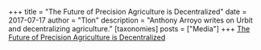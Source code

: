 +++
title = "The Future of Precision Agriculture is Decentralized"
date = 2017-07-17
author = "Tlon"
description = "Anthony Arroyo writes on Urbit and decentralizing agriculture."
[taxonomies]
posts = ["Media"]
+++
[The Future of Precision Agriculture is Decentralized](http://www.anthonyarroyodotcom.com/blog/2017/7/17/the-future-of-precision-agriculture-is-decentralized)
